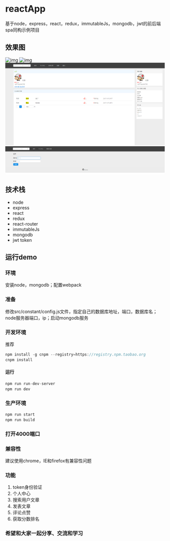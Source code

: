 # reactApp

基于node，express，react，redux，immutableJs，mongodb，jwt的前后端spa同构示例项目

## 效果图

![img](https://github.com/ozil-110/reactApp/blob/master/assets/images/VIDEO0010.mp4_1502088898.gif)
![img](https://github.com/ozil-110/reactApp/blob/master/assets/images/VIDEO0010.mp4_1502089018.gif)
![img](https://github.com/ozil-110/reactApp/blob/master/assets/images/Screenshot2.png)
![img](https://github.com/ozil-110/reactApp/blob/master/assets/images/Screenshot1.png)

## 技术栈

- node
- express
- react
- redux
- react-router
- immutableJs
- mongodb
- jwt token

## 运行demo

### 环境

安装node，mongodb；配置webpack

### 准备

修改src/constant/config.js文件，指定自己的数据库地址，端口，数据库名；node服务器端口，ip；启动mongodb服务


### 开发环境

推荐

```js
npm install -g cnpm --registry=https://registry.npm.taobao.org
cnpm install
```
#### 运行

```js
npm run run-dev-server
npm run dev
```

### 生产环境


```js
npm run start
npm run build
```

### 打开4000端口

### 兼容性

建议使用chrome，IE和firefox有兼容性问题

### 功能


1. token身份验证
2. 个人中心
3. 搜索用户文章
4. 发表文章
5. 评论点赞
6. 获取分数排名
 
 
### 希望和大家一起分享、交流和学习
